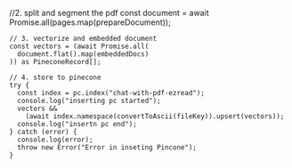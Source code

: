 //2. split and segment the pdf
const document = await Promise.all(pages.map(prepareDocument));

    // 3. vectorize and embedded document
    const vectors = (await Promise.all(
      document.flat().map(embeddedDocs)
    )) as PineconeRecord[];

    // 4. store to pinecone
    try {
      const index = pc.index("chat-with-pdf-ezread");
      console.log("inserting pc started");
      vectors &&
        (await index.namespace(convertToAscii(fileKey)).upsert(vectors));
      console.log("insertn pc end");
    } catch (error) {
      console.log(error);
      throw new Error("Error in inseting Pincone");
    }
